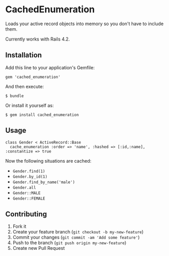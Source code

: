 # CachedEnumeration

Loads your active record objects into memory so you don't have to include them.

Currently works with Rails 4.2.

## Installation

Add this line to your application's Gemfile:

    gem 'cached_enumeration'

And then execute:

    $ bundle

Or install it yourself as:

    $ gem install cached_enumeration

## Usage

    class Gender < ActiveRecord::Base
      cache_enumeration :order => 'name', :hashed => [:id,:name], :constantize => true


Now the following situations are cached:

* `Gender.find(1)`
* `Gender.by_id(1)`
* `Gender.find_by_name('male')`
* `Gender.all`
* `Gender::MALE`
* `Gender::FEMALE`

## Contributing

1. Fork it
2. Create your feature branch (`git checkout -b my-new-feature`)
3. Commit your changes (`git commit -am 'Add some feature'`)
4. Push to the branch (`git push origin my-new-feature`)
5. Create new Pull Request
